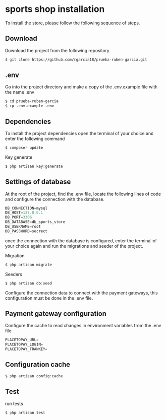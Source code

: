 # sports shop installation

To install the store, please follow the following sequence of steps.

## Download

Download the project from the following repository

```bash
$ git clone https://github.com/rgarcia18/prueba-ruben-garcia.git
```

## .env

Go into the project directory and make a copy of the .env.example file with the name .env

```bash
$ cd prueba-ruben-garcia
$ cp .env.example .env
```

## Dependencies

To install the project dependencies open the terminal of your choice and enter the following command

```python
$ composer update
```

Key generate

```python
$ php artisan key:generate
```

## Settings of database
At the root of the project, find the .env file, locate the following lines of code and configure the connection with the database.


```python
DB_CONNECTION=mysql
DB_HOST=127.0.0.1
DB_PORT=3306
DB_DATABASE=db_sports_store
DB_USERNAME=root
DB_PASSWORD=secrect
```

once the connection with the database is configured, enter the terminal of your choice again and run the migrations and seeder of the project.

Migration

```python
$ php artisan migrate
```

Seeders
```python
$ php artisan db:seed
```

Configure the connection data to connect with the payment gateways, this configuration must be done in the .env file.

## Payment gateway configuration
Configure the cache to read changes in environment variables from the .env file

```python
PLACETOPAY_URL=
PLACETOPAY_LOGIN=
PLACETOPAY_TRANKEY=
```
## Configuration cache 

```python
$ php artisan config:cache
```

## Test

run tests

```python
$ php artisan test
```
